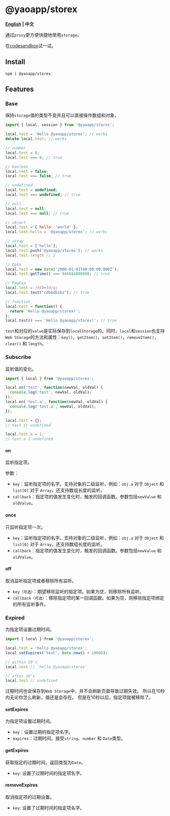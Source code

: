 # @yaoapp/storex

**[English](./README.md) | 中文**

通过`proxy`更方便快捷地使用`storage`。

在[codesandbox](https://codesandbox.io/s/@yaoapp/storex-demo-3w6uex)试一试。

## Install

```shell
npm i @yaoapp/storex
```

## Features

### Base

保持`storage`值的类型不变并且可以直接操作数组和对象。

```js
import { local, session } from '@yaoapp/storex';

local.test = 'Hello @yaoapp/storex'; // works
delete local.test; // works

// number
local.test = 0;
local.test === 0; // true

// boolean
local.test = false;
local.test === false; // true

// undefined
local.test = undefined;
local.test === undefined; // true

// null
local.test = null;
local.test === null; // true

// object
local.test = { hello: 'world' };
local.test.hello = '@yaoapp/storex'; // works

// array
local.test = ['hello'];
local.test.push('@yaoapp/storex'); // works
local.test.length // 2

// Date
local.test = new Date('2000-01-01T00:00:00.000Z');
local.test.getTime() === 946684800000; // true

// RegExp
local.test = /d(b+)d/g;
local.test.test("cdbbdbsbz"); // true

// function
local.test = function() {
  return 'Hello @yaoapp/storex!';
};
local.test() === 'Hello @yaoapp/storex!'; // true
```

`test`和对应的`value`是实际保存到`localStorage`的。同时，`local`和`session`也支持`Web Storage`的方法和属性：`key()`，`getItem()`，`setItem()`，`removeItem()`，`clear()` 和 `length`。

### Subscribe

监听值的变化。

```js
import { local } from '@yaoapp/storex';

local.on('test', function(newVal, oldVal) {
  console.log('test', newVal, oldVal);
});
local.on('test.a', function(newVal, oldVal) {
  console.log('test.a', newVal, oldVal);
});

local.test = {};
// test {} undefined

local.test.a = 1;
// test.a 1 undefined
```

#### on

监听指定项。

参数：

- `key`：监听指定项的名字。支持对象的二级监听，例如：`obj.a` 对于 `Object` 和 `list[0]` 对于 `Array`，还支持数组长度的监听。
- `callback`：指定项的值发生变化时，触发的回调函数。参数包括`newValue` 和 `oldValue`。

#### once

只监听指定项一次。

- `key`：监听指定项的名字。支持对象的二级监听，例如：`obj.a` 对于 `Object` 和 `list[0]` 对于 `Array`，还支持数组长度的监听。
- `callback`：指定项的值发生变化时，触发的回调函数。参数包括`newValue` 和 `oldValue`。

#### off

取消监听指定项或者移除所有监听。

- `key（可选）`：期望移除监听的指定项。如果为空，则移除所有监听。
- `callback（可选）`：移除指定项的某一回调函数。如果为空，则移除指定项绑定的所有监听事件。

### Expired

为指定项设置过期时间。

```js
import { local } from '@yaoapp/storex';

local.test = 'hello @yaoapp/storex';
local.setExpires('test', Date.now() + 10000);

// within 10's
local.test // 'hello @yaoapp/storex'

// after 10's
local.test // undefined
```

过期时间也会保存到`Web Storage`中，并不会刷新页面导致过期失效。
所以在10秒内无论你怎么刷新，值还是会存在。
但是在10秒以后，指定项就被移除了。

#### setExpires

为指定项设置过期时间。

- `key`：设置过期的指定项名字。
- `expires`：过期时间。接受`string`、`number` 和 `Date`类型。

#### getExpires

获取指定的过期时间，返回类型为`Date`。

- `key`: 设置了过期时间的指定项名字。

#### removeExpires

取消指定项的过期设置。

- `key`: 设置了过期时间的指定项名字。
